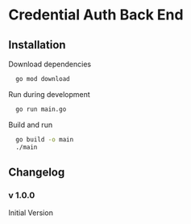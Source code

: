 # Credential Auth Back End

## Installation

Download dependencies

```bash
  go mod download
```

Run during development

```bash
  go run main.go
```

Build and run

```bash
  go build -o main
  ./main
```

## Changelog

### v 1.0.0

Initial Version
